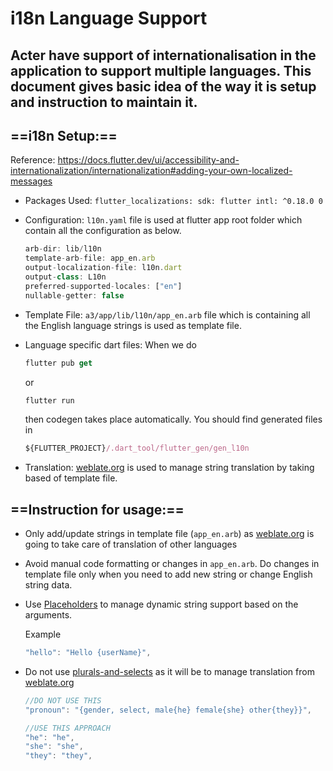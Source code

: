 # i18n Language Support

## **Acter** have support of internationalisation in the application to support multiple languages. This document gives basic idea of the way it is setup and instruction to maintain it.


##  __==i18n Setup:==__
Reference: <https://docs.flutter.dev/ui/accessibility-and-internationalization/internationalization#adding-your-own-localized-messages>

* Packages Used:
  `flutter_localizations:
  sdk: flutter
  intl: ^0.18.0 0`
* Configuration:
  `l10n.yaml` file is used at flutter app root folder which contain all the configuration as below.

  ```javascript
  arb-dir: lib/l10n
  template-arb-file: app_en.arb
  output-localization-file: l10n.dart
  output-class: L10n
  preferred-supported-locales: ["en"]
  nullable-getter: false
  ```

* Template File:
  `a3/app/lib/l10n/app_en.arb` file which is containing all the English language strings is used as template file.
* Language specific dart files:
  When we do
  ```javascript
  flutter pub get
  ```
  or
  ```javascript
  flutter run
  ```
  then codegen takes place automatically. You should find generated files in
  ```javascript
  ${FLUTTER_PROJECT}/.dart_tool/flutter_gen/gen_l10n
  ```

* Translation:
  [weblate.org](https://weblate.org/en-gb/) is used to manage string translation by taking based of template file.


##  __==Instruction for usage:==__

* Only add/update strings in template file (`app_en.arb`) as [weblate.org](https://weblate.org/en-gb/) is going to take care of translation of other languages
* Avoid manual code formatting or changes in `app_en.arb`. Do changes in template file only when you need to add new string or change English string data.
* Use [Placeholders](https://docs.flutter.dev/ui/accessibility-and-internationalization/internationalization#placeholders-plurals-and-selects) to manage dynamic string support based on the arguments.

  Example

  ```javascript
  "hello": "Hello {userName}",
  ```

* Do not use [plurals-and-selects](https://docs.flutter.dev/ui/accessibility-and-internationalization/internationalization#placeholders-plurals-and-selects) as it will be to manage translation from [weblate.org](https://weblate.org/en-gb/)

  ```javascript
  //DO NOT USE THIS
  "pronoun": "{gender, select, male{he} female{she} other{they}}",
  
  //USE THIS APPROACH
  "he": "he",
  "she": "she",
  "they": "they",
  ```